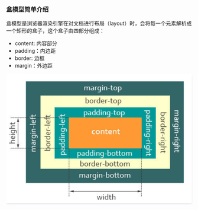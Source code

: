 ### 盒模型简单介绍
盒模型是浏览器渲染引擎在对文档进行布局（layout）时，会将每一个元素解析成一个矩形的盒子，这个盒子由四部分组成：
 
 - content: 内容部分
 - padding：内边距
 - border: 边框
 - margin：外边距
 
 ![盒模型图示](./../images/box.png)


